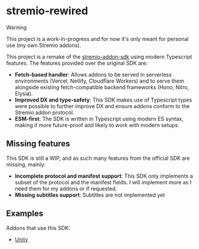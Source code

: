 # stremio-rewired

> [!WARNING]  
> This project is a work-in-progress and for now it's only meant for personal use (my own Stremio addons).

This project is a remake of the [stremio-addon-sdk](https://github.com/Stremio/stremio-addon-sdk) using modern Typescript features. The features provided over the original SDK are:

- **Fetch-based handler**: Allows addons to be served in serverless environments (Vercel, Netlify, Cloudflare Workers) and to serve them alongside existing fetch-compatible backend frameworks (Hono, Nitro, Elysia).
- **Improved DX and type-safety**: This SDK makes use of Typescript types were possible to further improve DX and ensure addons conform to the Stremio addon protocol.
- **ESM-first**: The SDK is written in Typescript using modern ES syntax, making it more future-proof and likely to work with modern setups.

## Missing features

This SDK is still a WIP, and as such many features from the official SDK are missing, mainly:

- **Incomplete protocol and manifest support**: This SDK only implements a subset of the protocol and the manifest fields. I will implement more as I need them for my addons or if requested.
- **Missing subtitles support**: Subtitles are not implemented yet

## Examples

Addons that use this SDK:

- [Unity](https://github.com/plushdohn/stremio-addon-unity)
